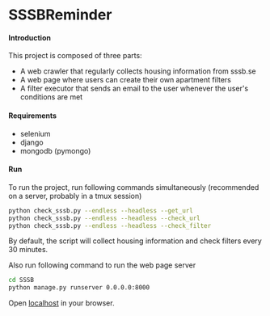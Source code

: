 # SSSBReminder

#### Introduction

This project is composed of three parts:

- A web crawler that regularly collects housing information from sssb.se
- A web page where users can create their own apartment filters
- A filter executor that sends an email to the user whenever the user's conditions are met

#### Requirements

- selenium
- django
- mongodb (pymongo)

#### Run

To run the project, run following commands simultaneously (recommended on a server, probably in a tmux session)

```bash
python check_sssb.py --endless --headless --get_url  
python check_sssb.py --endless --headless --check_url
python check_sssb.py --endless --headless --check_filter
```

By default, the script will collect housing information and check filters every 30 minutes.

Also run following command to run the web page server

```bash
cd SSSB
python manage.py runserver 0.0.0.0:8000
```

Open [localhost](http://localhost:8000) in your browser.